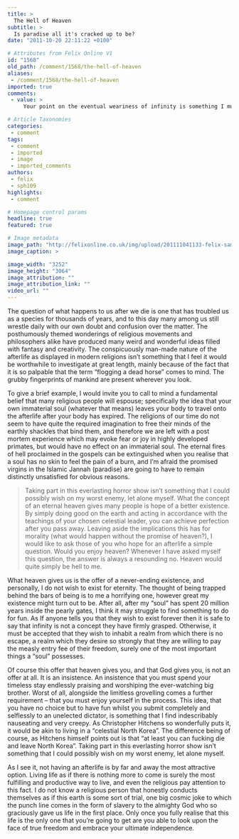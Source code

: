 ```yaml
---
title: >
  The Hell of Heaven
subtitle: >
  Is paradise all it's cracked up to be?
date: "2011-10-20 22:11:22 +0100"

# Attributes from Felix Online V1
id: "1568"
old_path: /comment/1568/the-hell-of-heaven
aliases:
 - /comment/1568/the-hell-of-heaven
imported: true
comments:
 - value: >
     Your point on the eventual weariness of infinity is something I mulled over for many years (I'm a Muslim) and came to the conclusion that it’s only valid if what is available for us to do and experience in the hereafter is limited. Islam teaches that the Hereafter is enduring and in Heaven your supply is endless and infinite. And since there is always something new to do you will never become bored and your heaven will not become hell! If you do begin to wonder how could there be so many new things for you to do, well if infinity in time exists in the hereafter then it’s equally logical to have infinity of new experiences and things to do in it. <br> <br>I don’t know why people must exert themselves to mention virgins in paradise at the first instance of the mention of Islam but I guess what’s always on the mind tends to be spoken most :P The highlight of Paradise is mentioned as seeing God. <br> <br>[since I like talking about this a lot I'm going to defy the word limit and continue on a new comm <br> <br>,ent] :D <br>

# Article Taxonomies
categories:
 - comment
tags:
 - comment
 - imported
 - image
 - imported_comments
authors:
 - felix
 - sph109
highlights:
 - comment

# Homepage control params
headline: true
featured: true

# Image metadata
image_path: "http://felixonline.co.uk/img/upload/201111041133-felix-sam-horti-new.jpg"
image_caption: >

image_width: "3252"
image_height: "3064"
image_attribution: ""
image_attribution_link: ""
video_url: ""
---
```


The question of what happens to us after we die is one that has troubled us as a species for thousands of years, and to this day many among us still wrestle daily with our own doubt and confusion over the matter. The posthumously themed wonderings of religious movements and philosophers alike have produced many weird and wonderful ideas filled with fantasy and creativity. The conspicuously man-made nature of the afterlife as displayed in modern religions isn’t something that I feel it would be worthwhile to investigate at great length, mainly because of the fact that it is so palpable that the term “flogging a dead horse” comes to mind. The grubby fingerprints of mankind are present wherever you look.

To give a brief example, I would invite you to call to mind a fundamental belief that many religious people will espouse; specifically the idea that your own immaterial soul (whatever that means) leaves your body to travel onto the afterlife after your body has expired. The religions of our time do not seem to have quite the required imagination to free their minds of the earthly shackles that bind them, and therefore we are left with a post mortem experience which may evoke fear or joy in highly developed primates, but would have no effect on an immaterial soul. The eternal fires of hell proclaimed in the gospels can be extinguished when you realise that a soul has no skin to feel the pain of a burn, and I’m afraid the promised virgins in the Islamic Jannah (paradise) are going to have to remain distinctly unsatisfied for obvious reasons.
> Taking part in this everlasting horror show isn’t something that I could possibly wish on my worst enemy, let alone myself.
What the concept of an eternal heaven gives many people is hope of a better existence. By simply doing good on the earth and acting in accordance with the teachings of your chosen celestial leader, you can achieve perfection after you pass away. Leaving aside the implications this has for morality (what would happen without the promise of heaven?), I would like to ask those of you who hope for an afterlife a simple question. Would you enjoy heaven? Whenever I have asked myself this question, the answer is always a resounding no. Heaven would quite simply be hell to me.

What heaven gives us is the offer of a never-ending existence, and personally, I do not wish to exist for eternity. The thought of being trapped behind the bars of being is to me a horrifying one, however great my existence might turn out to be. After all, after my “soul” has spent 20 million years inside the pearly gates, I think it may struggle to find something to do for fun. As If anyone tells you that they wish to exist forever then it is safe to say that infinity is not a concept they have firmly grasped. Otherwise, it must be accepted that they wish to inhabit a realm from which there is no escape, a realm which they desire so strongly that they are willing to pay the measly entry fee of their freedom, surely one of the most important things a “soul” possesses.

Of course this offer that heaven gives you, and that God gives you, is not an offer at all. It is an insistence. An insistence that you must spend your timeless stay endlessly praising and worshiping the ever-watching big brother. Worst of all, alongside the limitless grovelling comes a further requirement – that you must enjoy yourself in the process. This idea, that you have no choice but to have fun whilst you submit completely and selflessly to an unelected dictator, is something that I find indescribably nauseating and very creepy. As Christopher Hitchens so wonderfully puts it, it would be akin to living in a “celestial North Korea”. The difference being of course, as Hitchens himself points out is that “at least you can fucking die and leave North Korea”. Taking part in this everlasting horror show isn’t something that I could possibly wish on my worst enemy, let alone myself.

As I see it, not having an afterlife is by far and away the most attractive option. Living life as if there is nothing more to come is surely the most fulfilling and productive way to live, and even the religious pay attention to this fact. I do not know a religious person that honestly conducts themselves as if this earth is some sort of trial, one big cosmic joke to which the punch line comes in the form of slavery to the almighty God who so graciously gave us life in the first place. Only once you fully realise that this life is the only one that you’re going to get are you able to look upon the face of true freedom and embrace your ultimate independence.
